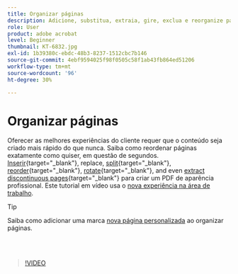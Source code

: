 ```yaml
---
title: Organizar páginas
description: Adicione, substitua, extraia, gire, exclua e reorganize páginas em seu PDF
role: User
product: adobe acrobat
level: Beginner
thumbnail: KT-6832.jpg
exl-id: 1b39380c-ebdc-48b3-8237-1512cbc7b146
source-git-commit: 4ebf9594025f98f0505c58f1ab43fb864ed51206
workflow-type: tm+mt
source-wordcount: '96'
ht-degree: 30%

---
```


# Organizar páginas

Oferecer as melhores experiências do cliente requer que o conteúdo seja criado mais rápido do que nunca. Saiba como reordenar páginas exatamente como quiser, em questão de segundos. [Inserir](https://www.adobe.com/br/acrobat/online/add-pages-to-pdf.html){target="_blank"}, replace, [split](https://www.adobe.com/br/acrobat/online/split-pdf.html){target="_blank"}, [reorder](https://www.adobe.com/br/acrobat/online/rearrange-pdf.html){target="_blank"}, [rotate](https://www.adobe.com/br/acrobat/online/rotate-pdf.html){target="_blank"}, and even [extract discontinuous pages](https://www.adobe.com/br/acrobat/online/extract-pdf-pages.html){target="_blank"} para criar um PDF de aparência profissional. Este tutorial em vídeo usa o [nova experiência na área de trabalho](new-workspace.md).

>[!TIP]
>
>Saiba como adicionar uma marca [nova página personalizada](add-custom-page.md) ao organizar páginas.

<br> 

>[!VIDEO](https://video.tv.adobe.com/v/3409022?quality=12&learn=on&hidetitle=true)